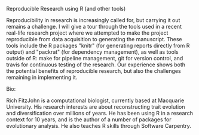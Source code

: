 Reproducible Research using R (and other tools)

Reproducibility in research is increasingly called for, but carrying
it out remains a challenge.  I will give a tour through the tools used
in a recent real-life research project where we attempted to make the
project reproducible from data acquisition to generating the
manuscript.  These tools include the R packages "knitr" (for
generating reports directly from R output) and "packrat" (for
dependency management), as well as tools outside of R: make for
pipeline management, git for version control, and travis for
continuous testing of the research.  Our experience shows both the
potential benefits of reproducible research, but also the challenges
remaining in implementing it.

Bio:

Rich FitzJohn is a computational biologist, currently based at
Macquarie University.  His research interests are about reconstructing
trait evolution and diversification over millions of years.  He has
been using R in a research context for 10 years, and is the author of
a number of packages for evolutionary analysis.  He also teaches R
skills through Software Carpentry.
